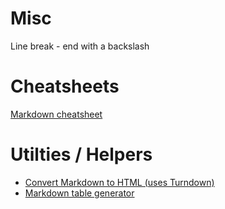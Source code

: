 # Misc
Line break - end with a backslash

# Cheatsheets
[Markdown cheatsheet](https://github.com/adam-p/markdown-here/wiki/Markdown-Cheatsheet)

# Utilties / Helpers
* [Convert Markdown to HTML (uses Turndown)](https://domchristie.github.io/turndown/)
* [Markdown table generator](https://www.tablesgenerator.com/markdown_tables)
